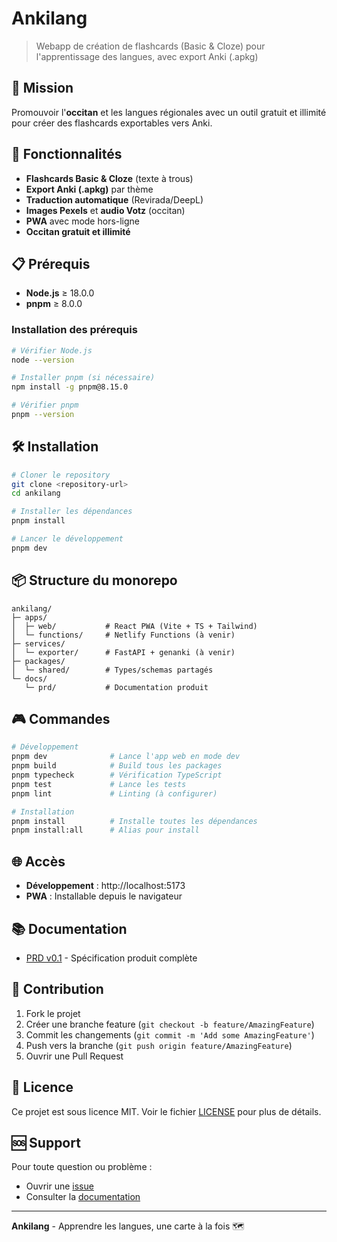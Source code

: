 # Ankilang

> Webapp de création de flashcards (Basic & Cloze) pour l'apprentissage des langues, avec export Anki (.apkg)

## 🎯 Mission

Promouvoir l'**occitan** et les langues régionales avec un outil gratuit et illimité pour créer des flashcards exportables vers Anki.

## 🚀 Fonctionnalités

- **Flashcards Basic & Cloze** (texte à trous)
- **Export Anki (.apkg)** par thème
- **Traduction automatique** (Revirada/DeepL)
- **Images Pexels** et **audio Votz** (occitan)
- **PWA** avec mode hors-ligne
- **Occitan gratuit et illimité**

## 📋 Prérequis

- **Node.js** ≥ 18.0.0
- **pnpm** ≥ 8.0.0

### Installation des prérequis

```bash
# Vérifier Node.js
node --version

# Installer pnpm (si nécessaire)
npm install -g pnpm@8.15.0

# Vérifier pnpm
pnpm --version
```

## 🛠️ Installation

```bash
# Cloner le repository
git clone <repository-url>
cd ankilang

# Installer les dépendances
pnpm install

# Lancer le développement
pnpm dev
```

## 📦 Structure du monorepo

```
ankilang/
├─ apps/
│  ├─ web/           # React PWA (Vite + TS + Tailwind)
│  └─ functions/     # Netlify Functions (à venir)
├─ services/
│  └─ exporter/      # FastAPI + genanki (à venir)
├─ packages/
│  └─ shared/        # Types/schemas partagés
└─ docs/
   └─ prd/           # Documentation produit
```

## 🎮 Commandes

```bash
# Développement
pnpm dev              # Lance l'app web en mode dev
pnpm build            # Build tous les packages
pnpm typecheck        # Vérification TypeScript
pnpm test             # Lance les tests
pnpm lint             # Linting (à configurer)

# Installation
pnpm install          # Installe toutes les dépendances
pnpm install:all      # Alias pour install
```

## 🌐 Accès

- **Développement** : http://localhost:5173
- **PWA** : Installable depuis le navigateur

## 📚 Documentation

- [PRD v0.1](./docs/prd/ankilang-prd-v0.1.md) - Spécification produit complète

## 🤝 Contribution

1. Fork le projet
2. Créer une branche feature (`git checkout -b feature/AmazingFeature`)
3. Commit les changements (`git commit -m 'Add some AmazingFeature'`)
4. Push vers la branche (`git push origin feature/AmazingFeature`)
5. Ouvrir une Pull Request

## 📄 Licence

Ce projet est sous licence MIT. Voir le fichier [LICENSE](LICENSE) pour plus de détails.

## 🆘 Support

Pour toute question ou problème :
- Ouvrir une [issue](https://github.com/ankilang/ankilang/issues)
- Consulter la [documentation](./docs/)

---

**Ankilang** - Apprendre les langues, une carte à la fois 🗺️
